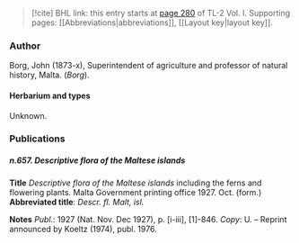 > [!cite] BHL link: this entry starts at [page 280](https://www.biodiversitylibrary.org/item/103414#page/328/mode/1up) of TL-2 Vol. I.
> Supporting pages: [[Abbreviations|abbreviations]], [[Layout key|layout key]].

### Author

Borg, John (1873-x), Superintendent of agriculture and professor of natural history, Malta. (*Borg*).

#### Herbarium and types

Unknown.

### Publications

##### n.657. Descriptive flora of the Maltese islands

**Title**
*Descriptive flora of the Maltese islands* including the ferns and flowering plants. Malta Government printing office 1927. Oct. (form.)
**Abbreviated title**: *Descr. fl. Malt, isl.*

**Notes**
*Publ*.: 1927 (Nat. Nov. Dec 1927), p. \[i-iii\], \[1\]-846. *Copy*: U. – Reprint announced by Koeltz (1974), publ. 1976.

